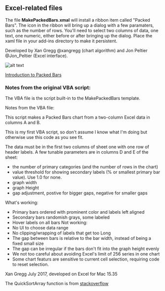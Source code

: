 ## Excel-related files

The file **MakePackedBars.xmal** will install a ribbon item called "Packed Bars". The
icon in the ribbon will bring up a dialog with a few paramaters, such as the number of rows.
You'll need to select two columns of data, one text, one numeric, either before or after
bringing up the dialog. Place the xaml file in your add-ins directory to make it persistent.

Developed by Xan Gregg @xangregg (chart algorithm) and Jon Peltier @Jon_Peltier (Excel interface).

![alt text](https://github.com/xangregg/packedbars/blob/master/excel/packedbarsdialog.png "Packed Bars dialog screenshot")

[Introduction to Packed Bars](https://community.jmp.com/t5/JMP-Blog/Introducing-packed-bars-a-new-chart-form/ba-p/39972)

### Notes from the original VBA script:

The VBA file is the script built-in to the MakePackedBars template.

Notes from the VBA file:

This script makes a Packed Bars chart from a two-column Excel data in columns A and B.

This is my first VBA script, so don't assume I know what I'm doing but otherwise use
this code as you see fit.

The data must be in the first two columns of sheet one with one row of header labels. A few
tunable parameters are in columns D and E of the sheet:
 *   the number of primary categories (and the number of rows in the chart)
 *   value threshold for showing secondary labels (% or smallest primary bar value). Use 1.0 for none.
 *   graph width
 *   graph Height
 *   gap adjustment, postive for bigger gaps, negative for smaller gaps

What's working:
 *  Primary bars ordered with prominent color and labels left aligned
 *  Secondary bars randomish grays, some labeled
 *  Hover labels on all bars
Not working:
 *  No UI to choose data range
 *  No clipping/wrapping of labels that get too Long
 *  The gap between bars is relative to the bar width, instead of being a fixed small size
 *  The gap can be irregular if the bars don't fit into the graph height evenly
 *  We not too careful about avoiding Excel's limit of 256 series in one chart
 *  Some chart featurs are sensitive to current cell selection, requiring code to reset selection.

Xan Gregg July 2017, developed on Excel for Mac 15.35

The QuickSortArray function is from
   [stackoverflow](https://stackoverflow.com/questions/4873182/sorting-a-multidimensionnal-array-in-vba/5104206#5104206)

